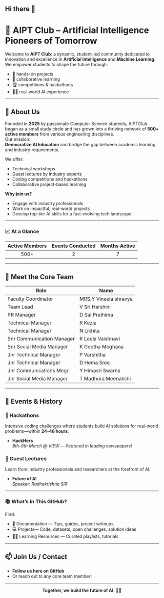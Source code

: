## Hi there 👋

# 🤖 AIPT Club – Artificial Intelligence Pioneers of Tomorrow

Welcome to **AIPT Club**: a dynamic, student-led community dedicated to innovation and excellence in **Artificial Intelligence** and **Machine Learning**. We empower students to shape the future through:
- 🚀 hands-on projects
- 🤝 collaborative learning
- 🏆 competitions & hackathons
- 🧑‍💻 real-world AI experience

---

## 🌟 About Us

Founded in **2025** by passionate Computer Science students, AIPTClub began as a small study circle and has grown into a thriving network of **500+ active members** from various engineering disciplines.  
Our mission:  
**Democratize AI Education** and bridge the gap between academic learning and industry requirements.

We offer:
- Technical workshops
- Guest lectures by industry experts
- Coding competitions and hackathons
- Collaborative project-based learning

**Why join us?**
- Engage with industry professionals
- Work on impactful, real-world projects
- Develop top-tier AI skills for a fast-evolving tech landscape

---

### 📈 At a Glance

| Active Members | Events Conducted | Months Active |
| :------------: | :--------------: | :-----------: |
|      500+      |        2         |       7       | 

---

## 👥 Meet the Core Team

| Role                     | Name                   |
|--------------------------|------------------------|
| Faculty Coordinator      |MRS.Y Vineela shravya   |
| Team Lead                |V Sri Harshini          |
| PR Manager               |D Sai Prathima          |
| Technical Manager        |R Kezia                 |
| Technical Manager        |N Likhita               |
| Snr Communication Manager|K Leela Vaishnavi       |
| Snr Social Media Manager |K Geetha Meghana        |
| Jnr Technical Manager    |P Varshitha             |
| Jnr Technical Manager    |D Hema Sree             |
| Jnr Communications Mngr  |Y Himasri Swarna        |
| Jnr Social Media Manager |T Madhura Meenakshi     |

---

## 🚩 Events & History

### 🚀 Hackathons
Intensive coding challenges where students build AI solutions for real-world problems—within **24-48 hours**.

- **HackHers**  
  *8th–9th March @ VIEW* — _Featured in leading newspapers!_

### 🎤 Guest Lectures
Learn from industry professionals and researchers at the forefront of AI.

- **Future of AI**  
  Speaker: *Radhakrishna SIR*

---

### 📚 What’s in This GitHub?
Find:
- 📄 Documentation — Tips, guides, project writeups
- 💻 Projects— Code, datasets, open challenges, solution ideas
- 👩‍💻 Learning Resources — Curated playlists, tutorials

---

## 📫 Join Us / Contact

- **Follow us here on GitHub**
- Or reach out to any core team member!

---

<p align="center">
  <b>Together, we build the future of AI.</b> 🚀🤖
</p>
<!--
**AIPTCLUBVIEW/AIPTCLUBVIEW** is a ✨ _special_ ✨ repository because its `README.md` (this file) appears on your GitHub profile.

